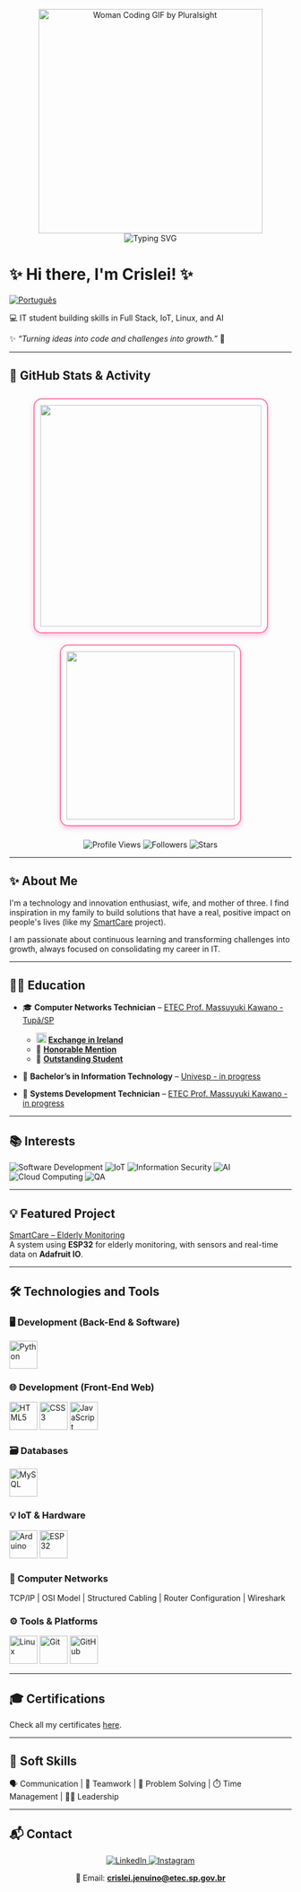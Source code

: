 <p align="center">
  <img src="https://media.giphy.com/media/L1R1tvI9svkIWwpVYr/giphy.gif" width="400" alt="Woman Coding GIF by Pluralsight"/><br/>
  <img src="https://readme-typing-svg.herokuapp.com?font=Fira+Code&size=24&pause=1000&color=A450FF&width=600&lines=&nbsp;&nbsp;&nbsp;&nbsp;&nbsp;&nbsp;&nbsp;&nbsp;&nbsp;&nbsp;&nbsp;&nbsp;&nbsp;&nbsp;&nbsp;Hello+World!;&nbsp;&nbsp;&nbsp;&nbsp;&nbsp;&nbsp;&nbsp;&nbsp;&nbsp;Turning+ideas+into+code.;&nbsp;&nbsp;&nbsp;&nbsp;&nbsp;&nbsp;&nbsp;Always+learning+new+things!" alt="Typing SVG"/>
</p>


# ✨ Hi there, I'm Crislei! ✨

[![Português](https://img.shields.io/badge/Português-00529b?style=for-the-badge)](README-pt.md)

💻 IT student building skills in Full Stack, IoT, Linux, and AI

✨ _“Turning ideas into code and challenges into growth.”_ 🚀

---

## 🚀 GitHub Stats & Activity

<p align="center">
  <span style="display:inline-block; border:2px solid #ff77aa; border-radius:15px; box-shadow:0 4px 8px rgba(255,119,170,0.4); margin:10px; padding:10px;">
    <img src="https://github-readme-stats.vercel.app/api?username=CrisleiKeliJenuino&show_icons=true&count_private=true&theme=radical" width="395"/>
  </span>

  <span style="display:inline-block; border:2px solid #ff77aa; border-radius:15px; box-shadow:0 4px 8px rgba(255,119,170,0.4); margin:10px; padding:10px;">
    <img src="https://github-readme-stats.vercel.app/api/top-langs/?username=CrisleiKeliJenuino&layout=compact&theme=radical" width="300"/>
  </span>
</p>

<p align="center">
  <img src="https://komarev.com/ghpvc/?username=CrisleiKeliJenuino&color=ff77aa&style=flat-square&label=Profile+Views" alt="Profile Views" />
  <img src="https://img.shields.io/github/followers/CrisleiKeliJenuino?label=Followers&style=flat-square&color=ff77aa" alt="Followers" />
  <img src="https://img.shields.io/github/stars/CrisleiKeliJenuino?label=Stars&style=flat-square&color=ff77aa" alt="Stars" />
</p>

---

## ✨ About Me

I'm a technology and innovation enthusiast, wife, and mother of three. I find inspiration in my family to build solutions that have a real, positive impact on people's lives (like my [SmartCare](https://github.com/CrisleiKeliJenuino/SmartCare) project).

I am passionate about continuous learning and transforming challenges into growth, always focused on consolidating my career in IT.

---

## 👩‍🎓 Education  

- 🎓 **Computer Networks Technician** – [ETEC Prof. Massuyuki Kawano - Tupã/SP](https://www.linkedin.com/company/etec-professor-massuyuki-kawano/posts/?feedView=all)  
  - <img src="https://cdn.jsdelivr.net/gh/hjnilsson/country-flags/svg/ie.svg" width="18"/> **[Exchange in Ireland](https://drive.google.com/file/d/1DfSC0XiT_dPFcbQCl0g3t9-KTPlv5VJe/view?usp=drive_link)**
  - 🏅 **[Honorable Mention](https://drive.google.com/file/d/1e0WEvrJBHwcIwB3sgdeoJnkm2NFimrOD/view?usp=drive_link)**
  - 🌟 **[Outstanding Student](https://drive.google.com/file/d/1hQmEx5VKX0VX65wE3EyVUFlieXqizYx8/view?usp=drive_link)** 

- 🚧 **Bachelor’s in Information Technology** – [Univesp - in progress](https://www.linkedin.com/school/univespoficial/posts/?feedView=all)  

- 🚧 **Systems Development Technician** – [ETEC Prof. Massuyuki Kawano - in progress](https://www.linkedin.com/company/etec-professor-massuyuki-kawano/posts/?feedView=all)

---

## 📚 Interests

![Software Development](https://img.shields.io/badge/Software_Development-blue?style=for-the-badge&logo=devicons&logoColor=white)
![IoT](https://img.shields.io/badge/IoT-orange?style=for-the-badge)
![Information Security](https://img.shields.io/badge/Information_Security-red?style=for-the-badge)
![AI](https://img.shields.io/badge/AI-purple?style=for-the-badge)
![Cloud Computing](https://img.shields.io/badge/Cloud_Computing-lightblue?style=for-the-badge)
![QA](https://img.shields.io/badge/QA-green?style=for-the-badge)

---

## 💡 Featured Project
[SmartCare – Elderly Monitoring](https://github.com/CrisleiKeliJenuino/SmartCare)  
A system using **ESP32** for elderly monitoring, with sensors and real-time data on **Adafruit IO**.  

---

## 🛠️ Technologies and Tools

### 🖥️ Development (Back-End & Software)
<p>
  <img src="https://cdn.jsdelivr.net/gh/devicons/devicon/icons/python/python-original.svg" width="50" alt="Python"/>
</p>

### 🌐 Development (Front-End Web)
<p>
  <img src="https://cdn.jsdelivr.net/gh/devicons/devicon/icons/html5/html5-original.svg" width="50" alt="HTML5"/>
  <img src="https://cdn.jsdelivr.net/gh/devicons/devicon/icons/css3/css3-original.svg" width="50" alt="CSS3"/>
  <img src="https://cdn.jsdelivr.net/gh/devicons/devicon/icons/javascript/javascript-original.svg" width="50" alt="JavaScript"/>
</p>

### 🗃️ Databases
<p>
  <img src="https://cdn.jsdelivr.net/gh/devicons/devicon/icons/mysql/mysql-original.svg" width="50" alt="MySQL"/>
  </p>

### 💡 IoT & Hardware
<p>
  <img src="https://cdn.jsdelivr.net/gh/devicons/devicon/icons/arduino/arduino-original.svg" width="50" alt="Arduino"/>
  <img src="https://cdn.jsdelivr.net/gh/devicons/devicon/icons/embeddedc/embeddedc-original.svg" width="50" alt="ESP32"/>
</p>

### 📡 Computer Networks
<p>
  TCP/IP | OSI Model | Structured Cabling | Router Configuration | Wireshark
</p>

### ⚙️ Tools & Platforms
<p>
  <img src="https://cdn.jsdelivr.net/gh/devicons/devicon/icons/linux/linux-original.svg" width="50" alt="Linux"/>
  <img src="https://cdn.jsdelivr.net/gh/devicons/devicon/icons/git/git-original.svg" width="50" alt="Git"/>
  <img src="https://cdn.jsdelivr.net/gh/devicons/devicon/icons/github/github-original.svg" width="50" alt="GitHub"/>
</p>

---

## 🎓 Certifications
Check all my certificates [here](https://drive.google.com/drive/folders/1xziCuoIzkomlMtxSooMkjr3KXa8Try5W?usp=drive_link).

---

## 🧠 Soft Skills
🗣️ Communication | 🤝 Teamwork | 🧩 Problem Solving | ⏱️ Time Management | 👩‍💼 Leadership

---

## 📬 Contact

<p align="center">
  <a href="https://www.linkedin.com/in/crislei-jenuino-b3407734a/">
    <img src="https://img.shields.io/badge/-LinkedIn-blue?style=flat&logo=linkedin&logoColor=white" alt="LinkedIn"/>
  </a>
  <a href="https://instagram.com/crisleikeli">
    <img src="https://img.shields.io/badge/-Instagram-E4405F?style=flat&logo=instagram&logoColor=white" alt="Instagram"/>
  </a>

<p align="center">
  📧 Email: <b><a href="mailto:crislei.jenuino@etec.sp.gov.br">crislei.jenuino@etec.sp.gov.br</a></b>
</p>
